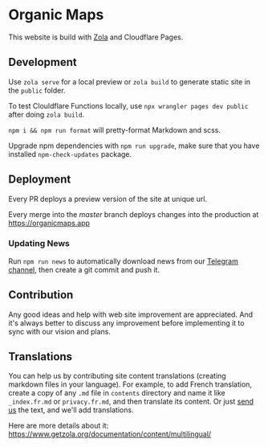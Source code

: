 # Organic Maps

This website is build with [Zola](https://www.getzola.org/) and Cloudflare Pages.

## Development

Use `zola serve` for a local preview or `zola build` to generate static site in the `public` folder.

To test Clouldflare Functions locally, use `npx wrangler pages dev public` after doing `zola build`.

`npm i && npm run format` will pretty-format Markdown and scss.

Upgrade npm dependencies with `npm run upgrade`, make sure that you have installed `npm-check-updates` package.

## Deployment

Every PR deploys a preview version of the site at unique url.

Every merge into the _master_ branch deploys changes into the production at https://organicmaps.app

### Updating News

Run `npm run news` to automatically download news from our [Telegram channel](https://t.me/OrganicMapsApp),
then create a git commit and push it.

## Contribution

Any good ideas and help with web site improvement are appreciated. And it's always better to discuss
any improvement before implementing it to sync with our vision and plans.

## Translations

You can help us by contributing site content translations (creating markdown files in your language).
For example, to add French translation, create a copy of any `.md` file in `contents` directory and name it
like `_index.fr.md` or `privacy.fr.md`, and then translate its content. Or just [send us](mailto:hello@organicmaps.app)
the text, and we'll add translations.

Here are more details about it: https://www.getzola.org/documentation/content/multilingual/

